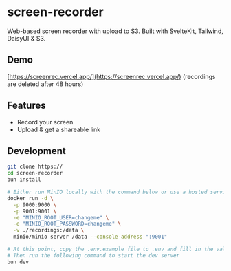 # screen-recorder

Web-based screen recorder with upload to S3. Built with SvelteKit, Tailwind, DaisyUI & S3.

## Demo

[https://screenrec.vercel.app/](https://screenrec.vercel.app/) (recordings are deleted after 48 hours)

## Features

- Record your screen
- Upload & get a shareable link

## Development

```bash
git clone https://
cd screen-recorder
bun install

# Either run MinIO locally with the command below or use a hosted service
docker run -d \
  -p 9000:9000 \
  -p 9001:9001 \
  -e "MINIO_ROOT_USER=changeme" \
  -e "MINIO_ROOT_PASSWORD=changeme" \
  -v ./recordings:/data \
  minio/minio server /data --console-address ":9001"

# At this point, copy the .env.example file to .env and fill in the values
# Then run the following command to start the dev server
bun dev
```
